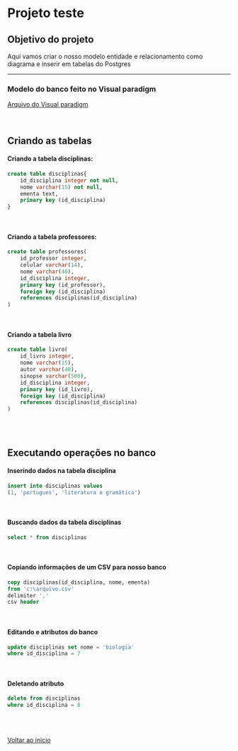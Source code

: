 # Projeto teste 

## Objetivo do projeto

Aqui vamos criar o nosso modelo entidade e relacionamento como diagrama e inserir em tabelas do Postgres

---

### Modelo do banco feito no Visual paradigm

[Arquivo do Visual paradigm](/6%20-%20Introdu%C3%A7%C3%A3o%20a%20banco%20de%20dados/Arquivos/Modelagem%20do%20banco)

<br>

## Criando as tabelas
#### Criando a tabela disciplinas:

```sql
create table disciplinas{
	id_disciplina integer not null,
	nome varchar(15) not null,
	ementa text,
	primary key (id_disciplina)
}
```

<br>

#### Criando a tabela professores:

```sql
create table professores(
	id_professor integer,
	celular varchar(14),
	nome varchar(40),
	id_disciplina integer,
	primary key (id_professor),
	foreign key (id_disciplina)
	references disciplinas(id_disciplina)
)
```

<br>

#### Criando a tabela livro

```sql
create table livro(
	id_livro integer,
	nome varchar(15),
	autor varchar(40),
	sinopse varchar(500),
	id_disciplina integer,
	primary key (id_livro),
	foreign key (id_disciplina)
	references disciplinas(id_disciplina)
)
```

<br>

<br>

## Executando operações no banco

#### Inserindo dados na tabela disciplina

```sql
insert into disciplinas values 
(1, 'portugues', 'literatura e gramática')
```

<br>

#### Buscando dados da tabela disciplinas

```sql
select * from disciplinas
```

<br>

#### Copiando informações de um CSV para nosso banco

```sql
copy disciplinas(id_disciplina, nome, ementa)
from 'c:\arquivo.csv'
delimiter ','
csv header
```

<br>

#### Editando e atributos do banco

```sql
update disciplinas set nome = 'biologia'
where id_disciplina = 7
```

<br>

#### Deletando atributo

```sql
delete from disciplinas
where id_disciplina = 8
```

<br>

<br>

[Voltar ao inicio](/README.md)